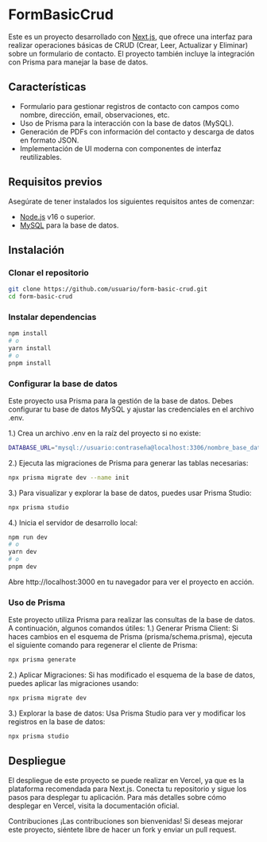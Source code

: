 # FormBasicCrud

Este es un proyecto desarrollado con [Next.js](https://nextjs.org), que ofrece una interfaz para realizar operaciones básicas de CRUD (Crear, Leer, Actualizar y Eliminar) sobre un formulario de contacto. El proyecto también incluye la integración con Prisma para manejar la base de datos.

## Características

- Formulario para gestionar registros de contacto con campos como nombre, dirección, email, observaciones, etc.
- Uso de Prisma para la interacción con la base de datos (MySQL).
- Generación de PDFs con información del contacto y descarga de datos en formato JSON.
- Implementación de UI moderna con componentes de interfaz reutilizables.

## Requisitos previos

Asegúrate de tener instalados los siguientes requisitos antes de comenzar:

- [Node.js](https://nodejs.org/) v16 o superior.
- [MySQL](https://www.mysql.com/) para la base de datos.

## Instalación

### Clonar el repositorio

```bash
git clone https://github.com/usuario/form-basic-crud.git
cd form-basic-crud
```
### Instalar dependencias
```bash
npm install
# o
yarn install
# o
pnpm install
```
### Configurar la base de datos
Este proyecto usa Prisma para la gestión de la base de datos. Debes configurar tu base de datos MySQL y ajustar las credenciales en el archivo .env.

1.) Crea un archivo .env en la raíz del proyecto si no existe:
```bash
DATABASE_URL="mysql://usuario:contraseña@localhost:3306/nombre_base_datos"
```
2.) Ejecuta las migraciones de Prisma para generar las tablas necesarias:
```bash
npx prisma migrate dev --name init
```
3.) Para visualizar y explorar la base de datos, puedes usar Prisma Studio:
```bash
npx prisma studio
```
4.) Inicia el servidor de desarrollo local:
```bash
npm run dev
# o
yarn dev
# o
pnpm dev
```

Abre http://localhost:3000 en tu navegador para ver el proyecto en acción.

### Uso de Prisma
Este proyecto utiliza Prisma para realizar las consultas de la base de datos. A continuación, algunos comandos útiles:
1.) Generar Prisma Client: Si haces cambios en el esquema de Prisma (prisma/schema.prisma), ejecuta el siguiente comando para regenerar el cliente de Prisma:
```bash
npx prisma generate
```
2.) Aplicar Migraciones: Si has modificado el esquema de la base de datos, puedes aplicar las migraciones usando:
```bash
npx prisma migrate dev
```
3.) Explorar la base de datos: Usa Prisma Studio para ver y modificar los registros en la base de datos:
```bash
npx prisma studio
```
## Despliegue
El despliegue de este proyecto se puede realizar en Vercel, ya que es la plataforma recomendada para Next.js.
  Conecta tu repositorio y sigue los pasos para desplegar tu aplicación.
Para más detalles sobre cómo desplegar en Vercel, visita la documentación oficial.

Contribuciones
¡Las contribuciones son bienvenidas! Si deseas mejorar este proyecto, siéntete libre de hacer un fork y enviar un pull request.
